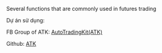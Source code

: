 
Several functions that are commonly used in futures trading

Dự án sử dụng:

FB Group of ATK: [AutoTradingKit(ATK)](https://www.facebook.com/groups/748831980507126)

Github: [ATK](https://github.com/Khanhlinhdang/AutoTradingKit)
